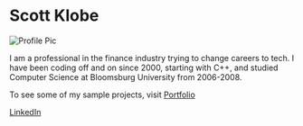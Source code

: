 # Scott Klobe

![Profile Pic](https://kibagari.github.io/images/scott.jpg)

I am a professional in the finance industry trying to change careers to tech.  I have been coding off and on since 2000, starting with C++,  and studied Computer Science at Bloomsburg University from 2006-2008. 

To see some of my sample projects, visit [Portfolio](https://kibagari.github.io/Portfolio/)

[LinkedIn](https://www.linkedin.com/in/scott-klobe-09a88355/)
